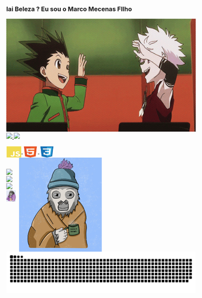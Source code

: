 ### Iai Beleza ? Eu sou o Marco Mecenas FIlho


<div>
  <a href="https://github.com/MarcoMecenasFilho">
  <img height="300" width="600" alt="hunter" src="hunter.gif">
  <img height="150em" src="https://github-readme-stats.vercel.app/api?username=MarcoMecenasFilho&show_icons=true&theme=midnight-purple&include_all_commits=true&count_private=true"/>
  <img height="150em" src="https://github-readme-stats.vercel.app/api/top-langs/?username=MarcoMecenasFilho&layout=compact&langs_count=7&theme=midnight-purple"/>
</div>

<div>
  <div style="display: inline_block"><br>
  <img align="center" alt="marco-Js" height="30" width="40" src="https://raw.githubusercontent.com/devicons/devicon/master/icons/javascript/javascript-plain.svg">
  <img align="center" alt="marco-HTML" height="30" width="40" src="https://raw.githubusercontent.com/devicons/devicon/master/icons/html5/html5-original.svg">
  <img align="center" alt="marco-CSS" height="30" width="40" src="https://raw.githubusercontent.com/devicons/devicon/00f02ef57fb7601fd1ddcc2fe6fe670fef3ae3e4/icons/css3/css3-original.svg">
   <a href="instagram.com/goliramaionese/" target="_blank"><img align="right" style="margin-right:250px" src="friozinho.jpg" height="250" width="220" target="_blank"></a> 
</div>

  ##

<div> 
  <a href="https://www.instagram.com/marcomecenasfilho/" target="_blank"><img src="https://img.shields.io/badge/-Instagram-%23E4405F?style=for-the-badge&logo=instagram&logoColor=white" target="_blank"></a> 
  <a href = "mailto:marcomecenasfilho@gmail.com"><img src="https://img.shields.io/badge/-Gmail-%23333?style=for-the-badge&logo=gmail&logoColor=white" target="_blank"></a>
  <a href="https://www.linkedin.com/in/marcomecenasfilho/" target="_blank"><img src="https://img.shields.io/badge/-LinkedIn-%230077B5?style=for-the-badge&logo=linkedin&logoColor=white" target="_blank"></a> 
  <a href="instagram.com/goliramaionese/" target="_blank"><img src="charmoso.jpg" height="30" width="25" target="_blank"></a>   
</div>

##

![Snake animation](https://github.com/MarcoMecenasFilho/MarcoMecenasFilho/blob/output/github-contribution-grid-snake.svg)

